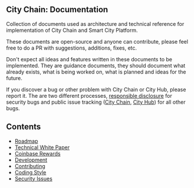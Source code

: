 City Chain: Documentation
-----------------------

Collection of documents used as architecture and technical reference for implementation of City Chain and Smart City Platform.

These documents are open-source and anyone can contribute, please feel free to do a PR with suggestions, additions, fixes, etc.

Don't expect all ideas and features written in these documents to be implemented. They are guidance documents, they should
document what already exists, what is being worked on, what is planned and ideas for the future.

If you discover a bug or other problem with City Chain or City Hub, please report it. The are two different processes, 
[responsible disclosure](SECURITY-ISSUES.md) for security bugs and public issue tracking ([City Chain](https://github.com/CityChainFoundation/city-chain/issues), [City Hub](https://github.com/CityChainFoundation/city-hub/issues)) for all other bugs.

## Contents

* [Roadmap](ROADMAP.md)
* [Technical White Paper](WHITEPAPER.md)
* [Coinbase Rewards](COINBASE.md)
* [Development](DEVELOPMENT.md)
* [Contributing](CONTRIBUTING.md)
* [Coding Style](CODING-STYLE.md)
* [Security Issues](SECURITY-ISSUES.md)

